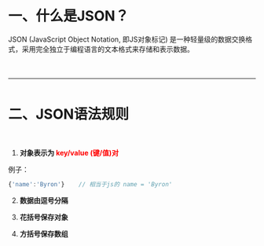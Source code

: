 
<p style='margin-bottom:50px'></p>

# **一、什么是JSON？**

JSON (JavaScript Object Notation, 即JS对象标记) 是一种轻量级的数据交换格式，采用完全独立于编程语言的文本格式来存储和表示数据。

<p style='margin-bottom:50px'></p>

***

<p style='margin-bottom:50px'></p>

# **二、JSON语法规则**

<p style='margin-bottom:50px'></p>

1. **对象表示为 <font style='color:red'>key/value (键/值)对</font>**

例子：

```javascript
{'name':'Byron'}    // 相当于js的 name = 'Byron'
```

2. **数据由逗号分隔**

3. **花括号保存对象**

4. **方括号保存数组**
